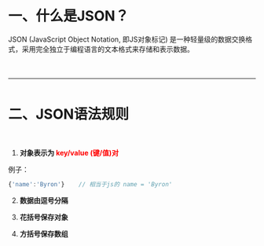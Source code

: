 
<p style='margin-bottom:50px'></p>

# **一、什么是JSON？**

JSON (JavaScript Object Notation, 即JS对象标记) 是一种轻量级的数据交换格式，采用完全独立于编程语言的文本格式来存储和表示数据。

<p style='margin-bottom:50px'></p>

***

<p style='margin-bottom:50px'></p>

# **二、JSON语法规则**

<p style='margin-bottom:50px'></p>

1. **对象表示为 <font style='color:red'>key/value (键/值)对</font>**

例子：

```javascript
{'name':'Byron'}    // 相当于js的 name = 'Byron'
```

2. **数据由逗号分隔**

3. **花括号保存对象**

4. **方括号保存数组**
